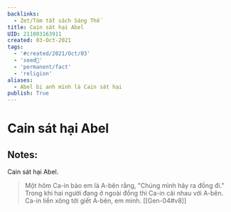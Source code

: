 ```yaml
---
backlinks:
  - Zet/Tóm tắt sách Sáng Thế
title: Cain sát hại Abel
UID: 211003163911
created: 03-Oct-2021
tags:
  - '#created/2021/Oct/03'
  - 'seed🥜'
  - 'permanent/fact'
  - 'religion'
aliases:
  - Abel bị anh mình là Cain sát hại
publish: True
---
```

# Cain sát hại Abel

## Notes:
Cain sát hại Abel.
> Một hôm Ca-in bảo em là A-bên rằng, "Chúng mình hãy ra đồng đi." Trong khi hai người đang ở ngoài đồng thì Ca-in cãi nhau với A-bên. Ca-in liền xông tới giết A-bên, em mình. [[Gen-04#v8]]
